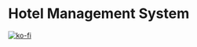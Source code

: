 # Hotel Management System
[![ko-fi](https://ko-fi.com/img/githubbutton_sm.svg)](https://ko-fi.com/N4N3OZQTI)
